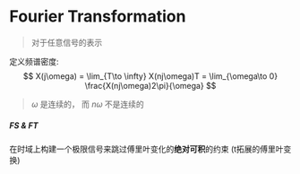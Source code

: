 # Fourier Transformation

> 对于任意信号的表示

定义频谱密度:
$$
    X(j\omega) = \lim_{T\to \infty} X(nj\omega)T = \lim_{\omega\to 0} \frac{X(nj\omega)2\pi}{\omega}
$$

> $\omega$ 是连续的， 而 $n\omega$ 不是连续的


##### FS & FT


在时域上构建一个极限信号来跳过傅里叶变化的**绝对可积**的约束 (t拓展的傅里叶变换)